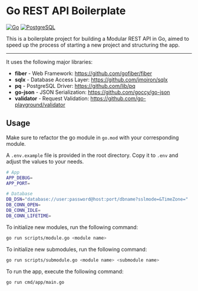 # Go REST API Boilerplate

[![Go](https://img.shields.io/static/v1?style=for-the-badge&message=Go&color=00ADD8&logo=Go&logoColor=FFFFFF&label=)](https://go.dev/)
[![PostgreSQL](https://img.shields.io/static/v1?style=for-the-badge&message=PostgreSQL&color=4169E1&logo=PostgreSQL&logoColor=FFFFFF&label=)](https://www.postgresql.org/)

This is a boilerplate project for building a Modular REST API in Go, aimed to speed up the process of starting a new project and structuring the app.

***

It uses the following major libraries:
- **fiber** - Web Framework: https://github.com/gofiber/fiber
- **sqlx** - Database Access Layer: https://github.com/jmoiron/sqlx
- **pq** - PostgreSQL Driver: https://github.com/lib/pq
- **go-json** - JSON Serialization: https://github.com/goccy/go-json
- **validator** - Request Validation: https://github.com/go-playground/validator

## Usage

Make sure to refactor the go module in `go.mod` with your corresponding module.

A `.env.example` file is provided in the root directory. Copy it to `.env` and adjust the values to your needs.

```bash
# App
APP_DEBUG=
APP_PORT=

# Database
DB_DSN="database://user:password@host:port/dbname?sslmode=&TimeZone="
DB_CONN_OPEN=
DB_CONN_IDLE=
DB_CONN_LIFETIME=
```

To initialize new modules, run the following command:

```bash
go run scripts/module.go <module name>
```

To initialize new submodules, run the following command:

```bash
go run scripts/submodule.go <module name> <submodule name>
```

To run the app, execute the following command:

```bash
go run cmd/app/main.go
```
